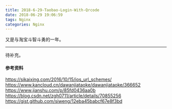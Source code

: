 ```yaml
---
title: 2018-6-29-Taobao-Login-With-Qrcode
date: 2018-06-29 19:06:59
tags: Nginx
categories: Nginx
---
```


又是与淘宝斗智斗勇的一年。

<!-- more -->

---

待补充。

#### 参考资料

https://sikaixing.com/2016/10/15/ios_url_schemes/
https://www.kancloud.cn/dawanjiataoke/dawanjiataoke/366652
https://www.jianshu.com/p/85fd0436aa0b
https://blog.csdn.net/zgh0711/article/details/70855256
https://gist.github.com/siweng/12eba45babcf67e8f3bd